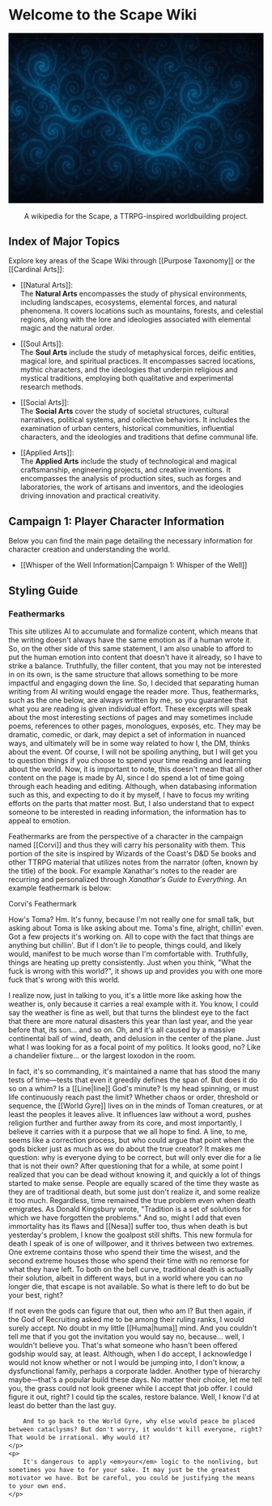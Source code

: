 <!-- wiki-header-section:start -->
# Welcome to the Scape Wiki

![Sourcewaters](wiki_images/Sourcewaters%204.png)

<p style="text-align:center;">A wikipedia for the Scape, a TTRPG-inspired worldbuilding project.</p>

<!-- wiki-header-section:end -->

## Index of Major Topics

Explore key areas of the Scape Wiki through [[Purpose Taxonomy]] or the [[Cardinal Arts]]:

- [[Natural Arts]]:  
  The **Natural Arts** encompasses the study of physical environments, including landscapes, ecosystems, elemental forces, and natural phenomena. 
  It covers locations such as mountains, forests, and celestial regions, along with the lore and ideologies associated with elemental magic and the natural order.

- [[Soul Arts]]:  
  The **Soul Arts** include the study of metaphysical forces, deific entities, magical lore, and spiritual practices. It encompasses sacred locations, 
  mythic characters, and the ideologies that underpin religious and mystical traditions, employing both qualitative and experimental research methods.

- [[Social Arts]]:  
  The **Social Arts** cover the study of societal structures, cultural narratives, political systems, and collective behaviors. It includes the examination 
  of urban centers, historical communities, influential characters, and the ideologies and traditions that define communal life.

- [[Applied Arts]]:  
  The **Applied Arts** include the study of technological and magical craftsmanship, engineering projects, and creative inventions. It encompasses the analysis of production sites, such as forges and laboratories, the work of artisans and inventors, and the ideologies driving innovation and practical creativity.

## Campaign 1: Player Character Information

Below you can find the main page detailing the necessary information for character creation and understanding the world.

- [[Whisper of the Well Information|Campaign 1: Whisper of the Well]]

## Styling Guide

### Feathermarks

This site utilizes AI to accumulate and formalize content, which means that the writing doesn't always have the same emotion as if a human wrote it. So, on the other side of this same statement, I am also unable to afford to put the human emotion into content that doesn't have it already, so I have to strike a balance. Truthfully, the filler content, that you may not be interested in on its own, is the same structure that allows something to be more impactful and engaging down the line. So, I decided that separating human writing from AI writing would engage the reader more. Thus, feathermarks, such as the one below, are always written by me, so you guarantee that what you are reading is given individual effort. These excerpts will speak about the most interesting sections of pages and may sometimes include poems, references to other pages, monologues, exposés, etc. They may be dramatic, comedic, or dark, may depict a set of information in nuanced ways, and ultimately will be in some way related to how I, the DM, thinks about the event. Of course, I will not be spoiling anything, but I will get you to question things if you choose to spend your time reading and learning about the world. Now, it is important to note, this doesn't mean that all other content on the page is made by AI, since I do spend a lot of time going through each heading and editing. Although, when databasing information such as this, and expecting to do it by myself, I have to focus my writing efforts on the parts that matter most. But, I also understand that to expect someone to be interested in reading information, the information has to appeal to emotion. 

Feathermarks are from the perspective of a character in the campaign named [[Corvi]] and thus they will carry his personality with them. This portion of the site is inspired by Wizards of the Coast's D&D 5e books and other TTRPG material that utilizes notes from the narrator (often, known by the title) of the book. For example Xanathar's notes to the reader are recurring and personalized through *Xanathar's Guide to Everything*. An example feathermark is below:

<div class="feathermark">
    <p class="feathermark-attribution">Corvi's Feathermark</p>
    <p>
        How's Toma? Hm. It's funny, because I'm not really one for small talk, but asking about Toma is like asking about me. Toma's fine, alright, chillin' even. Got a few projects it's working on. All to cope with the fact that things are anything but chillin'. But if I don't <em>lie</em> to people, things could, and likely would, manifest to be much worse than I'm comfortable with. Truthfully, things are heating up pretty consistently. Just when you think, "What the fuck is wrong with this world?", it shows up and provides you with one more fuck that's wrong with this world.
    </p>
    <p>
        I realize now, just in talking to you, it's a little more like asking how the weather is, only because it carries a real example with it. You know, I could say the weather is fine as well, but that turns the blindest eye to the fact that there are more natural disasters this year than last year, and the year before that, its son... and so on. Oh, and it's all caused by a massive continental ball of wind, death, and delusion in the center of the plane. Just what I was looking for as a focal point of my politics. It looks good, no? Like a chandelier fixture... or the largest loxodon in the room.
    </p>
    <p>
        In fact, it's so commanding, it's maintained a name that has stood the many tests of time—tests that even it greedily defines the span of. But does it do so on a whim? Is a [[Line|line]] God's minute? Is my head spinning, or must life continuously reach past the limit? Whether chaos or order, threshold or sequence, the [[World Gyre]] lives on in the minds of Toman creatures, or at least the peoples it leaves alive. It influences law without a word, pushes religion further and further away from its core, and most importantly, I believe it carries with it a purpose that we all hope to find. A line, to me, seems like a correction process, but who could argue that point when the gods bicker just as much as we do about the true creator? It makes me question: why is everyone dying to be correct, but will only ever die for a lie that is not their own? After questioning that for a while, at some point I realized that you can be dead without knowing it, and quickly a lot of things started to make sense. People are equally scared of the time they waste as they are of traditional death, but some just don't realize it, and some realize it too much. Regardless, time remained the true problem even when death emigrates. As Donald Kingsbury wrote, "Tradition is a set of solutions for which we have forgotten the problems." And so, might I add that even immortality has its flaws and [[Nesa]] suffer too, thus when death is but yesterday's problem, I know the goalpost still shifts. This new formula for death I speak of is one of willpower, and it thrives between two extremes. One extreme contains those who spend their time the wisest, and the second extreme houses those who spend their time with no remorse for what they have left. To both on the bell curve, traditional death is actually their solution, albeit in different ways, but in a world where you can no longer die, that escape is not available. So what is there left to do but be your best, right? 
    </p>
    <p>
        If not even the gods can figure that out, then who am I? But then again, if the God of Recruiting asked me to be among their ruling ranks, I would surely accept. No doubt in my little [[Huma|huma]] mind. And you couldn't tell me that if you got the invitation you would say no, because... well, I wouldn't believe you. That's what someone who hasn't been offered godship would say, at least. Although, when I do accept, I acknowledge I would not know whether or not I would be jumping into, I don't know, a dysfunctional family, perhaps a corporate ladder. Another type of hierarchy maybe—that's a popular build these days. No matter their choice, let me tell you, the grass could not look greener while I accept that job offer. I could figure it out, right? I could tip the scales, restore balance. Well, I know I'd at least do better than the last guy.
        
        And to go back to the World Gyre, why else would peace be placed between cataclysms? But don't worry, it wouldn't kill everyone, right? That would be irrational. Why would it? 
    </p>
    <p>
        It's dangerous to apply <em>your</em> logic to the nonliving, but sometimes you have to for your sake. It may just be the greatest motivator we have. But be careful, you could be justifying the means to your own end. 
    </p>
</div>
